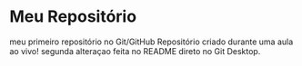 # Meu Repositório
 meu primeiro repositório no Git/GitHub
 Repositório criado durante uma aula ao vivo!
segunda alteraçao feita no README direto no Git Desktop.

